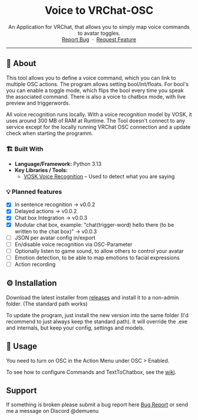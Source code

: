<a id="readme-top"></a>

<br />

<div align="center">
  <h1 align="center">Voice to VRChat-OSC</h1>
  <p align="center">
    An Application for VRChat, that allows you to simply map voice commands to avatar toggles.
    <br />
    <a href="https://github.com/DeMuenu/VoiceToOSC/issues/new?labels=bug&template=bug-report.md">Report Bug</a>
    &nbsp;·&nbsp;
    <a href="https://github.com/DeMuenu/VoiceToOSC/issues/new?labels=enhancement&template=feature-request.md">Request Feature</a>
  </p>
</div>

---

## 📖 About

This tool allows you to define a voice command, which you can link to multiple OSC actions. The program allows setting bool/int/floats. For bool's you can enable a toggle mode, which flips the bool every time you speak the associated command. There is also a voice to chatbox mode, with live preview and triggerwords.

All voice recognition runs locally. With a voice recognition model by VOSK, it uses around 300 MB of RAM at Runtime. The Tool doesn't connect to any service except for the locally running VRChat OSC connection and a update check when starting the programm.

### 🏗️ Built With

- **Language/Framework:** Python 3.13
- **Key Libraries / Tools:**
  - [VOSK Voice Recognition](https://alphacephei.com/vosk/) – Used to detect what you are saying
 
### 💡 Planned features
- [x] In sentence recognition → v0.0.2
- [x] Delayed actions → v0.0.2
- [x] Chat box Integration → v0.0.3
- [x] Modular chat box, example: "chat(trigger-word) hello there (to be written to the chat box)" → v0.0.3
- [ ] JSON per avatar config in/export
- [ ] En/disable voice recognition via OSC-Parameter
- [ ] Optionally listen to game sound, to allow others to control your avatar
- [ ] Emotion detection, to be able to map emotions to facial expressions
- [ ] Action recording

## ⚙️ Installation

Download the latest installer from [releases](https://github.com/DeMuenu/VoiceToOSC/releases) and install it to a non-admin folder. (The standard path works)

To update the program, just install the new version into the same folder (I'd recommend to just always keep the standard path). It will override the .exe and internals, but keep your config, settings and models.

## 🚀 Usage
You need to turn on OSC in the Action Menu under OSC > Enabled.

To see how to configure Commands and TextToChatbox, see the [wiki](https://github.com/DeMuenu/VoiceToOSC/wiki).


## Support 
If something is broken please submit a bug report here [Bug Report](https://github.com/DeMuenu/VoiceToOSC/issues/new?labels=bug&template=bug-report.md) or send me a message on Discord @demuenu
